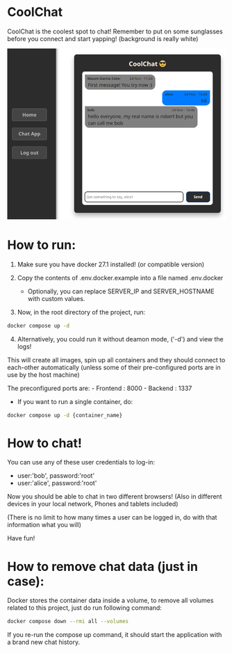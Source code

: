 # CoolChat

CoolChat is the coolest spot to chat!
Remember to put on some sunglasses before you connect and start yapping! (background is really white)

![alt text](https://github.com/maurogarciac/coolchat/blob/main/frontend/static/images/coolchat-preview.png?raw=true)

# How to run:

1. Make sure you have docker 27.1 installed! (or compatible version)

2. Copy the contents of .env.docker.example into a file named .env.docker
    - Optionally, you can replace SERVER_IP and SERVER_HOSTNAME with custom values. 

3. Now, in the root directory of the project, run:
```bash
docker compose up -d
```
4. Alternatively, you could run it without deamon mode, ('-d') and view the logs!

This will create all images, spin up all containers and they should connect to each-other automatically (unless some of their pre-configured ports are in use by the host machine)

The preconfigured ports are:
    - Frontend : 8000
    - Backend  : 1337

* If you want to run a single container, do:
``` bash
docker compose up -d {container_name}
```

# How to chat!

You can use any of these user credentials to log-in:
- user:'bob', password:'root'
- user:'alice', password:'root'

Now you should be able to chat in two different browsers! (Also in different devices in your local network, Phones and tablets included)

(There is no limit to how many times a user can be logged in, do with that information what you will)

Have fun!


# How to remove chat data (just in case):

Docker stores the container data inside a volume, to remove all volumes related to this project, just do run following command:

```bash
docker compose down --rmi all --volumes
```

If you re-run the compose up command, it should start the application with a brand new chat history.